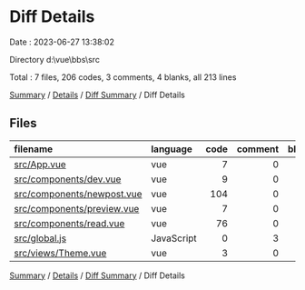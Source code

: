 # Diff Details

Date : 2023-06-27 13:38:02

Directory d:\\vue\\bbs\\src

Total : 7 files,  206 codes, 3 comments, 4 blanks, all 213 lines

[Summary](results.md) / [Details](details.md) / [Diff Summary](diff.md) / Diff Details

## Files
| filename | language | code | comment | blank | total |
| :--- | :--- | ---: | ---: | ---: | ---: |
| [src/App.vue](/src/App.vue) | vue | 7 | 0 | -1 | 6 |
| [src/components/dev.vue](/src/components/dev.vue) | vue | 9 | 0 | 0 | 9 |
| [src/components/newpost.vue](/src/components/newpost.vue) | vue | 104 | 0 | 1 | 105 |
| [src/components/preview.vue](/src/components/preview.vue) | vue | 7 | 0 | 0 | 7 |
| [src/components/read.vue](/src/components/read.vue) | vue | 76 | 0 | 3 | 79 |
| [src/global.js](/src/global.js) | JavaScript | 0 | 3 | 1 | 4 |
| [src/views/Theme.vue](/src/views/Theme.vue) | vue | 3 | 0 | 0 | 3 |

[Summary](results.md) / [Details](details.md) / [Diff Summary](diff.md) / Diff Details